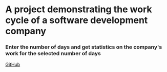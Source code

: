 # A project demonstrating the work cycle of a software development company

### Enter the number of days and get statistics on the company's work for the selected number of days

[GitHub](https://github.com/dmr-edu/company_work_cycle.git)